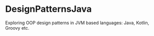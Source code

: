 # DesignPatternsJava

Exploring OOP design patterns in JVM based languages: Java, Kotlin, Groovy etc.
